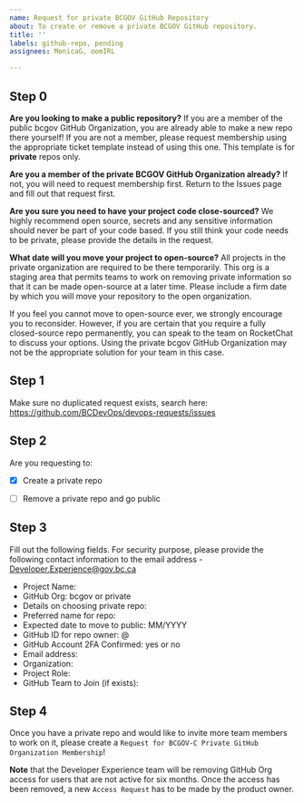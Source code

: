 ```yaml
---
name: Request for private BCGOV GitHub Repository
about: To create or remove a private BCGOV GitHub repository.
title: ''
labels: github-repo, pending
assignees: MonicaG, oomIRL

---
```


## Step 0

**Are you looking to make a public repository?**
If you are a member of the public bcgov GitHub Organization, you are already able to make a new repo there yourself!
If you are not a member, please request membership using the appropriate ticket template instead of using this one.
This template is for **private** repos only.

**Are you a member of the private BCGOV GitHub Organization already?**
If not, you will need to request membership first. Return to the Issues page and fill out that request first.

**Are you sure you need to have your project code close-sourced?**
We highly recommend open source, secrets and any sensitive information should never be part of your code based. 
If you still think your code needs to be private, please provide the details in the request.

**What date will you move your project to open-source?**
All projects in the private organization are required to be there temporarily. 
This org is a staging area that permits teams to work on removing private information so that it can be made open-source at a later time. 
Please include a firm date by which you will move your repository to the open organization.

If you feel you cannot move to open-source ever, we strongly encourage you to reconsider.
However, if you are certain that you require a fully closed-source repo permanently, you can speak to the team on RocketChat to discuss your options.
Using the private bcgov GitHub Organization may not be the appropriate solution for your team in this case.

## Step 1
Make sure no duplicated request exists, search here:
https://github.com/BCDevOps/devops-requests/issues


## Step 2
Are you requesting to:
- [x] Create a private repo
- [ ] Remove a private repo and go public


## Step 3
Fill out the following fields. For security purpose, please provide the following contact information to the email address - Developer.Experience@gov.bc.ca

* Project Name: 
* GitHub Org: bcgov or private
* Details on choosing private repo: 
* Preferred name for repo: 
* Expected date to move to public: MM/YYYY
* GitHub ID for repo owner: @
* GitHub Account 2FA Confirmed: yes or no
* Email address: 
* Organization: 
* Project Role: 
* GitHub Team to Join (if exists): 


## Step 4
Once you have a private repo and would like to invite more team members to work on it, please create a `Request for BCGOV-C Private GitHub Organization Membership`!


**Note** that the Developer Experience team will be removing GitHub Org access for users that are not active for six months. Once the access has been removed, a new `Access Request` has to be made by the product owner.
